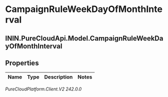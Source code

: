 # CampaignRuleWeekDayOfMonthInterval

## ININ.PureCloudApi.Model.CampaignRuleWeekDayOfMonthInterval

## Properties

|Name | Type | Description | Notes|
|------------ | ------------- | ------------- | -------------|



_PureCloudPlatform.Client.V2 242.0.0_
